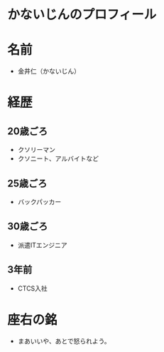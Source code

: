 かないじんのプロフィール
==

# 名前
- 金井仁（かないじん）

# 経歴
## 20歳ごろ
- クソリーマン
- クソニート、アルバイトなど
## 25歳ごろ
- バックパッカー
## 30歳ごろ
- 派遣ITエンジニア
## 3年前
- CTCS入社

# 座右の銘
- まあいいや、あとで怒られよう。

